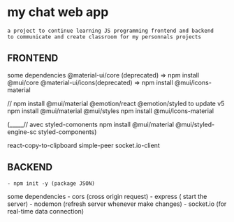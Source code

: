 # my chat web  app
    a project to continue learning JS programming frontend and backend
    to communicate and create classroom for my personnals projects

## FRONTEND
some dependencies
@material-ui/core (deprecated) => npm install @mui/core
@material-ui/icons(deprecated) => npm install @mui/icons-material

// npm install @mui/material @emotion/react @emotion/styled
to update v5
npm install @mui/material @mui/styles
npm install @mui/icons-material


(_____// avec styled-comonents npm install @mui/material @mui/styled-engine-sc styled-components)

 react-copy-to-clipboard 
 simple-peer
  socket.io-client
## BACKEND
    - npm init -y (package JSON)
  some dependencies
    - cors (cross origin request)
    - express ( start the  server)
    - nodemon (refresh server whenever make changes)
    - socket.io (for real-time data connection)
